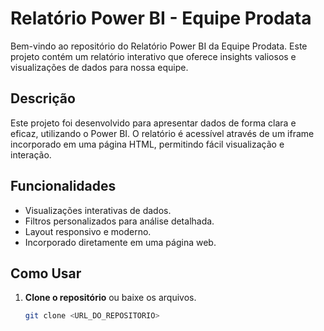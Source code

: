 # Relatório Power BI - Equipe Prodata

Bem-vindo ao repositório do Relatório Power BI da Equipe Prodata. Este projeto contém um relatório interativo que oferece insights valiosos e visualizações de dados para nossa equipe.

## Descrição

Este projeto foi desenvolvido para apresentar dados de forma clara e eficaz, utilizando o Power BI. O relatório é acessível através de um iframe incorporado em uma página HTML, permitindo fácil visualização e interação.

## Funcionalidades

- Visualizações interativas de dados.
- Filtros personalizados para análise detalhada.
- Layout responsivo e moderno.
- Incorporado diretamente em uma página web.

## Como Usar

1. **Clone o repositório** ou baixe os arquivos.
   ```bash
   git clone <URL_DO_REPOSITORIO>
